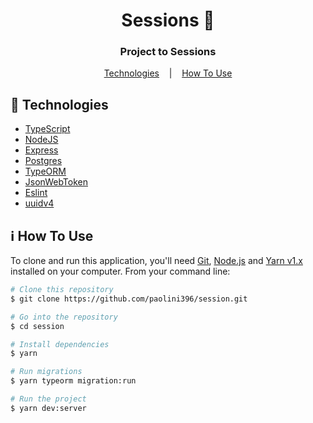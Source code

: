 <div align="center">

# Sessions 🔐

### Project to Sessions

[Technologies](#rocket-technologies)
&nbsp;&nbsp;&nbsp;|&nbsp;&nbsp;&nbsp;
[How To Use](#information_source-how-to-use)

</div>

## :rocket: Technologies

- [TypeScript](https://www.typescriptlang.org/)
- [NodeJS](https://nodejs.org/en/)
- [Express](https://expressjs.com/)
- [Postgres](https://www.postgresql.org/)
- [TypeORM](https://typeorm.io/)
- [JsonWebToken](https://reactnavigation.org/)
- [Eslint](https://eslint.org/)
- [uuidv4](https://github.com/thenativeweb/uuidv4#readme)


## :information_source: How To Use

To clone and run this application, you'll need [Git](https://git-scm.com), [Node.js][nodejs] and [Yarn v1.x][yarn] installed on your computer. From your command line:

```bash
# Clone this repository
$ git clone https://github.com/paolini396/session.git

# Go into the repository
$ cd session

# Install dependencies
$ yarn

# Run migrations
$ yarn typeorm migration:run

# Run the project
$ yarn dev:server
```

[nodejs]: https://nodejs.org/
[yarn]: https://yarnpkg.com/
[vc]: https://code.visualstudio.com/
[vceditconfig]: https://marketplace.visualstudio.com/items?itemName=EditorConfig.EditorConfig
[vceslint]: https://marketplace.visualstudio.com/items?itemName=dbaeumer.vscode-eslint
[vcprettier]: https://marketplace.visualstudio.com/items?itemName=esbenp.prettier-vscode

